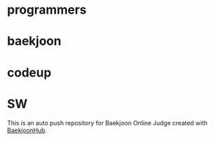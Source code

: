 # programmers
# baekjoon
# codeup
# SW
This is an auto push repository for Baekjoon Online Judge created with [BaekjoonHub](https://github.com/BaekjoonHub/BaekjoonHub).
